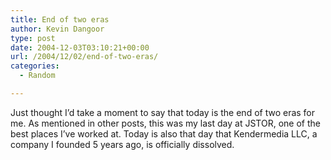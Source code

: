 ```yaml
---
title: End of two eras
author: Kevin Dangoor
type: post
date: 2004-12-03T03:10:21+00:00
url: /2004/12/02/end-of-two-eras/
categories:
  - Random

---
```

Just thought I&#8217;d take a moment to say that today is the end of two eras for me. As mentioned in other posts, this was my last day at JSTOR, one of the best places I&#8217;ve worked at. Today is also that day that Kendermedia LLC, a company I founded 5 years ago, is officially dissolved.